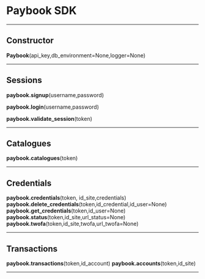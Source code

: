 

# Paybook SDK

----

Constructor
----------

**Paybook**(api_key,db_environment=None,logger=None)

----

Sessions
----------

**paybook.signup**(username,password)

**paybook.login**(username,password)

**paybook.validate_session**(token)

----

Catalogues
----------

**paybook.catalogues**(token)

----

Credentials
----------


**paybook.credentials**(token, id_site,credentials)
**paybook.delete_credentials**(token,id_credential,id_user=None)
**paybook.get_credentials**(token,id_user=None)
**paybook.status**(token,id_site,url_status=None)
**paybook.twofa**(token,id_site,twofa,url_twofa=None)

----

Transactions
----------

**paybook.transactions**(token,id_account)
**paybook.accounts**(token,id_site)

----


  